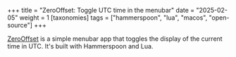 +++
title = "ZeroOffset: Toggle UTC time in the menubar"
date = "2025-02-05"
weight = 1
[taxonomies]
  tags = ["hammerspoon", "lua", "macos", "open-source"]
+++

[ZeroOffset](https://github.com/gavinest/ZeroOffset) is a simple menubar app that toggles the display of the current time in UTC. It's built with Hammerspoon and Lua.
